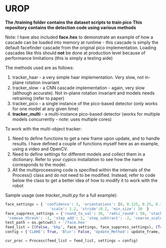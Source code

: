 # UROP
**The /training folder contains the dataset scripts to train pico**
**This repository contains the detection code using various methods**

Note: I have also included **face.hex** to demonstrate an example of how a cascade can be loaded into memory at runtime - this cascade is simply the default facefinder cascade from the original pico implementation. Loading cascades like this should **not** be done at production level because of performance limitations (this is simply a testing aide)

The methods used are as follows:
1. tracker_haar - a very simple haar implementation. Very slow, not in-plane rotation invariant
2. tracker_slow - a CNN cascade implementation - again, very slow (although accurate). Not in-plane rotation invariant and models needs retraining (refer to paper)
3. tracker_pico - a single instance of the pico-based detector (only works for one model at any given time)
4. **tracker_multi** - a multi-instance pico-based detector (works for multiple models concurrently - note: uses multiple cores)

To work with the multi-object tracker:
1. Need to define functions to get a new frame upon update, and to handle results. I have defined a couple of functions myself here as an example, using a video and OpenCV.
2. Need to define settings for different models and collect them in a dictionary. Refer to your cypico installation to see how the name corresponds to the model.
3. All the multiproceessing code is specified within the internals of the Process() class and do not need to be modified. Instead, refer to code below the class to get a better idea of how to modify it to work with the robot

Sample usage (see *tracker_multi.py* for a full example):     

```python
face_settings = { 'confidence': 3, 'orientations': [0, 0.125, 0.25, 0.375, 0.5, 0.625, 0.75, 0.875], \
                    'scale': 1.2, 'stride':0.2, 'min_size': 20  }
face_suppress_settings = {'round_to_val': 30, 'radii_round': 50, 'stack_length': 5, 'positive_thresh': 4, \
 'remove_thresh': -1, 'step_add': 1, 'step_subtract': -2, 'coarse_scale': 8.0, 'coarse_radii_scale': 3.0}
test_path = os.getcwd() + '/face.hex'
feed_list = [(False, 'bkp', face_settings, face_suppress_settings), (True, test_path, face_settings, face_suppress_settings)] 
config = {'CLAHE': True, 'Blur': False, 'Update_Method': update_frame, 'Output_Method': process_detection}

cur_proc = Process(feed_list = feed_list, settings = config)
```
